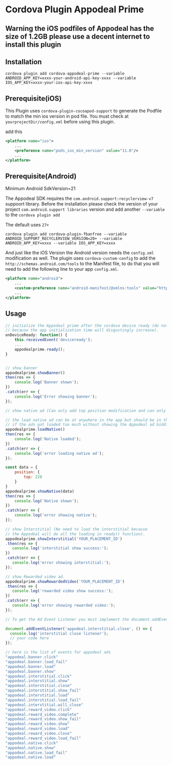 # Cordova Plugin Appodeal Prime

## Warning the iOS podfiles of Appodeal has the size of 1.2GB please use a decent internet to install this plugin

## Installation

```
cordova plugin add cordova-appodeal-prime --variable ANDROID_APP_KEY=xxxx-your-android-api-key-xxxx --variable IOS_APP_KEY=xxxx-your-ios-api-key-xxxx
```

## Prerequisite(iOS)
This Plugin uses `cordova-plugin-cocoapod-support` to generate the Podfile to match the min ios version in pod file.
You must check at `yourprojectDir/config.xml` before using this plugin.

add this

```xml
<platform name="ios">
    ...
    <preference name="pods_ios_min_version" value="11.0"/>
    ...
</platform>
```

## Prerequisite(Android)

Minimum Android SdkVersion=21

The Appodeal SDK requires the `com.android.support:recyclerview-v7` suppoort library. Before the installation 
please check the version of your project `com.android.support libraries` version and add another `--variable` to the `cordova plugin add`

The default uses `27+`


```
cordova plugin add cordova-plugin-fbanfree --variable ANDROID_SUPPORT_RECYCLERVIEW_VERSION=20+ --variable ANDROID_APP_KEY=xxxx --variable IOS_APP_KEY=xxxx
```

And just like the iOS Version the Android version needs the `config.xml` modification as well.
The plugin uses `cordova-custom-config` to add the `http://schemas.android.com/tools` to the Manifest file, to do that
you will need to add the following line to your app `config.xml`.


```xml
<platform name="android">
    ...
    <custom-preference name="android-manifest/@xmlns:tools" value="http://schemas.android.com/tools" />
    ...
</platform>
```


## Usage


```javascript
// initialize the Appodeal prime after the cordova device ready (do not use the ready function in the document.ready.
// because the app initialization time will disgustingly increase).
onDeviceReady: function() {
    this.receivedEvent('deviceready');
    ...
    appodealprime.ready();
}


// show banner
appodealprime.showBanner()
then(res => {
    console.log('Banner shown');
})
.catch(err => {
    console.log('Error showing banner');
});

// show native ad (Can only add top position modification and can only show 1 native ad right now).

// the load native ad can be at anywhere in the app but should be in the same page as the show native.
// if the ads got loaded too much without showing the Appodeal ad bidding will decrease the ad loading for your app.
appodealprime.loadNative()
then(res => {
    console.log('Native loaded');
})
.catch(err => {
    console.log('error loading native ad');
});

const data = {
    position: {
        top: 220
    }
}
appodealprime.showNative(data)
then(res => {
    console.log('Native shown');
})
.catch(err => {
    console.log('error showing native');
});

// show Interstitial (No need to load the interstitial because 
// the Appodeal will do all the loading in ready() function).
appodealprime.showInterstitial('YOUR_PLACEMENT_ID')
.then(res => {
   console.log('interstitial show success:');
})
.catch(err => {
   console.log('error showing interstitial:');
});

// show Rewarded video ad.
appodealprime.showRewardedVideo('YOUR_PLACEMENT_ID')
.then(res => {
   console.log('rewarded video show success:');
})
.catch(err => {
   console.log('error showing rewarded video:');
});

// To get the Ad Event Listener you must implement the document.addEventListener('event name', () =>{}) like this

document.addEventListener('appodeal.interstitial.close', () => {
  console.log('interstitial close listener');
  // your code here
});

// here is the list of events for appodeal ads
"appodeal.banner.click"
"appodeal.banner.load_fail"
"appodeal.banner.load"
"appodeal.banner.show"
"appodeal.interstitial.click"
"appodeal.interstitial.show"
"appodeal.interstitial.close"
"appodeal.interstitial.show_fail"
"appodeal.interstitial.load"
"appodeal.interstitial.load_fail"
"appodeal.interstitial.will_close"
"appodeal.reward_video.click"
"appodeal.reward_video.complete"
"appodeal.reward_video.show_fail"
"appodeal.reward_video.show"
"appodeal.reward_video.load"
"appodeal.reward_video.close"
"appodeal.reward_video.load_fail"
"appodeal.native.click"
"appodeal.native.show"
"appodeal.native.load_fail"
"appodeal.native.load"
```

